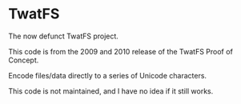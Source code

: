# TwatFS
The now defunct TwatFS project.

This code is from the 2009 and 2010 release of the TwatFS Proof of Concept.

Encode files/data directly to a series of Unicode characters.


This code is not maintained, and I have no idea if it still works.
